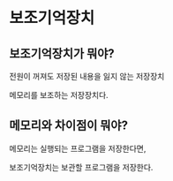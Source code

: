 # 보조기억장치

## 보조기억장치가 뭐야?

전원이 꺼져도 저장된 내용을 잃지 않는 저장장치

메모리를 보조하는 저장장치다.

## 메모리와 차이점이 뭐야?

메모리는 실행되는 프로그램을 저장한다면,

보조기억장치는 보관할 프로그램을 저장한다.